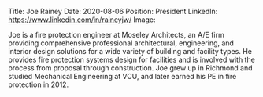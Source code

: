 Title: Joe Rainey
Date: 2020-08-06
Position: President
LinkedIn: https://www.linkedin.com/in/raineyjw/
Image: 

Joe is a fire protection engineer at Moseley Architects, an A/E firm providing comprehensive professional architectural, engineering, and interior design solutions for a wide variety of building and facility types. He provides fire protection systems design for facilities and is involved with the process from proposal through construction. Joe grew up in Richmond and studied Mechanical Engineering at VCU, and later earned his PE in fire protection in 2012.